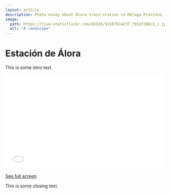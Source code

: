 ```yaml
---
layout: article
description: Photo essay about Álora train station in Málaga Province, Spain
image:
  path: https://live.staticflickr.com/65535/53187914237_f912f386c1_c.jpg
  alt: "A landscape"
---
```

# Estación de Álora

This is some intro text. 

<iframe width="100%" height="300px" frameborder="0" allowfullscreen allow="geolocation" src="//umap.openstreetmap.fr/en/map/everystationmalaga_943076?scaleControl=false&miniMap=false&scrollWheelZoom=false&zoomControl=true&editMode=disabled&moreControl=true&searchControl=null&tilelayersControl=null&embedControl=null&datalayersControl=true&onLoadPanel=none&captionBar=false&captionMenus=true&fullscreenControl=true&locateControl=null&measureControl=null&editinosmControl=null#18/36.90678/-4.75901"></iframe><p><a href="//umap.openstreetmap.fr/en/map/everystationmalaga_943076?scaleControl=false&miniMap=false&scrollWheelZoom=true&zoomControl=true&editMode=disabled&moreControl=true&searchControl=null&tilelayersControl=null&embedControl=null&datalayersControl=true&onLoadPanel=caption&captionBar=false&captionMenus=true&feature=El%20Chorro-Caminito%20del%20Rey&fullscreenControl=true&locateControl=null&measureControl=null&editinosmControl=null#18/36.90678/-4.75901">See full screen</a></p>

This is some closing text.



